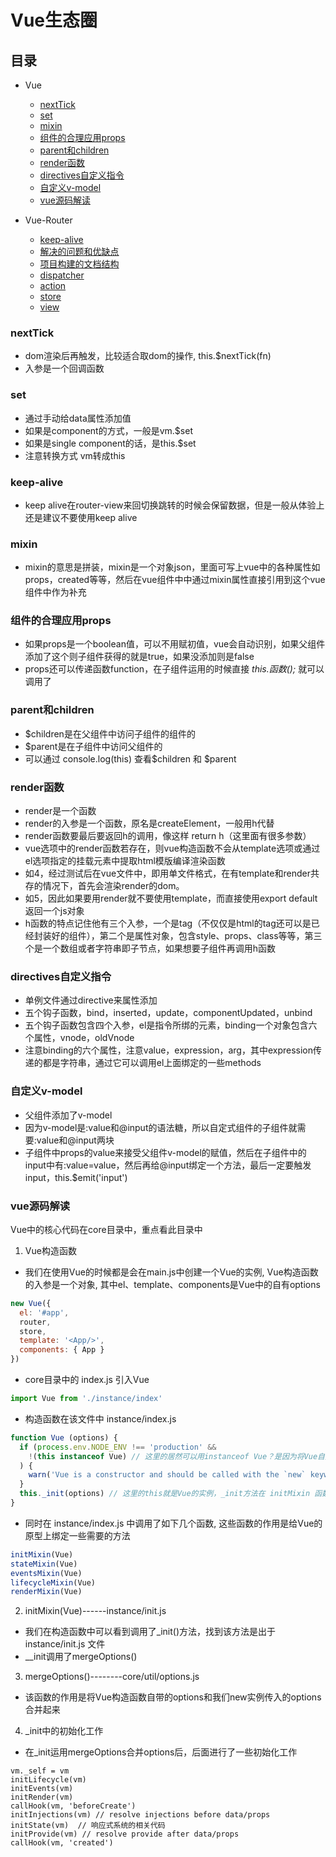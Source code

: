 # Vue生态圈

## 目录

- Vue
  - [nextTick](#nextTick)
  - [set](#set)
  - [mixin](#mixin)
  - [组件的合理应用props](#组件的合理应用props)
  - [parent和children](#parent和children)
  - [render函数](#render函数)
  - [directives自定义指令](#directives自定义指令)
  - [自定义v-model](#自定义v-model)
  - [vue源码解读](#vue源码解读)

- Vue-Router
  - [keep-alive](#keep-alive)
  - [解决的问题和优缺点](#解决的问题和优缺点)
  - [项目构建的文档结构](#项目构建的文档结构)
  - [dispatcher](#dispatcher)
  - [action](#action)
  - [store](#store)
  - [view](#view)


### nextTick
* dom渲染后再触发，比较适合取dom的操作, this.$nextTick(fn)
* 入参是一个回调函数

### set
* 通过手动给data属性添加值
* 如果是component的方式，一般是vm.$set
* 如果是single component的话，是this.$set
* 注意转换方式  vm转成this

### keep-alive
* keep alive在router-view来回切换跳转的时候会保留数据，但是一般从体验上还是建议不要使用keep alive

### mixin
* mixin的意思是拼装，mixin是一个对象json，里面可写上vue中的各种属性如props，created等等，然后在vue组件中中通过mixin属性直接引用到这个vue组件中作为补充

### 组件的合理应用props
* 如果props是一个boolean值，可以不用赋初值，vue会自动识别，如果父组件添加了这个则子组件获得的就是true，如果没添加则是false
* props还可以传递函数function，在子组件运用的时候直接 *this.函数();* 就可以调用了

### parent和children
* $children是在父组件中访问子组件的组件的
* $parent是在子组件中访问父组件的
* 可以通过 console.log(this) 查看$children 和 $parent

### render函数
* render是一个函数
* render的入参是一个函数，原名是createElement，一般用h代替
* render函数要最后要返回h的调用，像这样 return h（这里面有很多参数）
* vue选项中的render函数若存在，则vue构造函数不会从template选项或通过el选项指定的挂载元素中提取html模版编译渲染函数
* 如4，经过测试后在vue文件中，即用单文件格式，在有template和render共存的情况下，首先会渲染render的dom。
* 如5，因此如果要用render就不要使用template，而直接使用export default返回一个js对象
* h函数的特点记住他有三个入参，一个是tag（不仅仅是html的tag还可以是已经封装好的组件），第二个是属性对象，包含style、props、class等等，第三个是一个数组或者字符串即子节点，如果想要子组件再调用h函数

### directives自定义指令
* 单例文件通过directive来属性添加
* 五个钩子函数，bind，inserted，update，componentUpdated，unbind
* 五个钩子函数包含四个入参，el是指令所绑的元素，binding一个对象包含六个属性，vnode，oldVnode
* 注意binding的六个属性，注意value，expression，arg，其中expression传递的都是字符串，通过它可以调用el上面绑定的一些methods

### 自定义v-model
* 父组件添加了v-model
* 因为v-model是:value和@input的语法糖，所以自定式组件的子组件就需要:value和@input两块
* 子组件中props的value来接受父组件v-model的赋值，然后在子组件中的input中有:value=value，然后再给@input绑定一个方法，最后一定要触发input，this.$emit('input')

### vue源码解读
Vue中的核心代码在core目录中，重点看此目录中
1. Vue构造函数
* 我们在使用Vue的时候都是会在main.js中创建一个Vue的实例, Vue构造函数的入参是一个对象, 其中el、template、components是Vue中的自有options
```javascript
new Vue({
  el: '#app',
  router,
  store,
  template: '<App/>',
  components: { App }
})
```
* core目录中的 index.js 引入Vue
```javascript
import Vue from './instance/index'
```
* 构造函数在该文件中 instance/index.js
```javascript
function Vue (options) {
  if (process.env.NODE_ENV !== 'production' &&
    !(this instanceof Vue) // 这里的居然可以用instanceof Vue？是因为将Vue自定义生成了JS的数据类型
  ) {
    warn('Vue is a constructor and should be called with the `new` keyword')
  }
  this._init(options) // 这里的this就是Vue的实例，_init方法在 initMixin 函数中，通过在Vue的原型上绑定，使实例继承
}
```
* 同时在 instance/index.js 中调用了如下几个函数, 这些函数的作用是给Vue的原型上绑定一些需要的方法
```javascript
initMixin(Vue)
stateMixin(Vue)
eventsMixin(Vue)
lifecycleMixin(Vue)
renderMixin(Vue)
```
2. initMixin(Vue)------instance/init.js
* 我们在构造函数中可以看到调用了_init()方法，找到该方法是出于 instance/init.js 文件
* __init调用了mergeOptions()
3. mergeOptions()--------core/util/options.js
* 该函数的作用是将Vue构造函数自带的options和我们new实例传入的options合并起来
4. _init中的初始化工作
* 在_init运用mergeOptions合并options后，后面进行了一些初始化工作
```
vm._self = vm
initLifecycle(vm)
initEvents(vm)
initRender(vm)
callHook(vm, 'beforeCreate')
initInjections(vm) // resolve injections before data/props
initState(vm)  // 响应式系统的相关代码
initProvide(vm) // resolve provide after data/props
callHook(vm, 'created')
```
